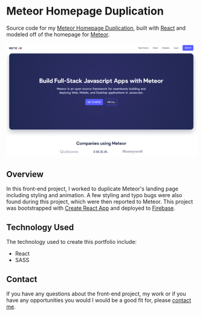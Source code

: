 # Meteor Homepage Duplication

Source code for my [Meteor Homepage Duplication](https://meteor.timkrause.dev/), built with [React](https://reactjs.org/) and modeled off of the homepage for [Meteor](https://www.meteor.com/).

<img width="600" alt="meteor homepage" src="./src/imgs/meteor_home.PNG">

## Overview

In this front-end project, I worked to duplicate Meteor's landing page including styling and animation. A few styling and typo bugs were also found during this project, which were then reported to Meteor. This project was bootstrapped with [Create React App](https://github.com/facebook/create-react-app) and deployed to [Firebase](https://firebase.google.com/).

## Technology Used
The technology used to create this portfolio include:

- React
- SASS

## Contact
If you have any questions about the front-end project, my work or if you have any opportunities you would I would be a good fit for, please [contact me](https://timkrause.dev/#contact).
